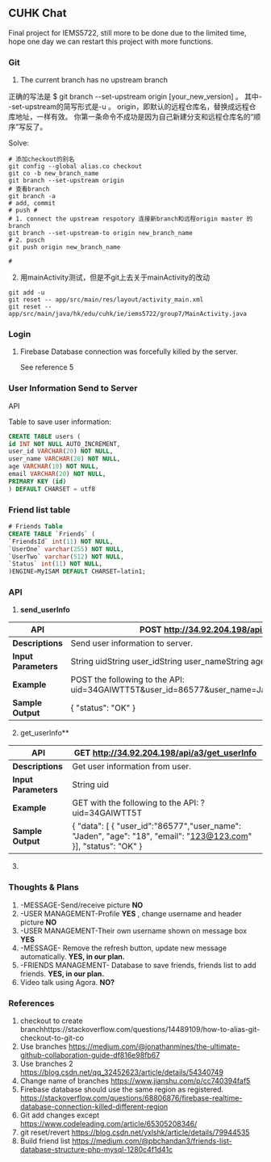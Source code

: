 ## CUHK Chat

Final project for IEMS5722, still more to be done due to the limited time, hope one day we can restart this project with more functions.

### Git

1. The current branch has no upstream branch

正确的写法是 $ git branch --set-upstream origin [your_new_version] 。 其中--set-upstream的简写形式是-u 。 origin，即默认的远程仓库名，替换成远程仓库地址，一样有效。 你第一条命令不成功是因为自己新建分支和远程仓库名的“顺序”写反了。

Solve:

```
# 添加checkout的别名
git config --global alias.co checkout
git co -b new_branch_name
git branch --set-upstream origin
# 查看branch
git branch -a
# add, commit
# push #
# 1. connect the upstream respotory 连接新branch和远程origin master 的 branch
git branch --set-upstream-to origin new_branch_name
# 2. pusch
git push origin new_branch_name

#
```

2. 用mainActivity测试，但是不git上去关于mainActivity的改动

```
git add -u
git reset -- app/src/main/res/layout/activity_main.xml
git reset -- app/src/main/java/hk/edu/cuhk/ie/iems5722/group7/MainActivity.java
```



### Login

1. Firebase Database connection was forcefully killed by the server.

   See reference 5



### User Information Send to Server

API

Table to save user information:

```sql
CREATE TABLE users (
id INT NOT NULL AUTO_INCREMENT,
user_id VARCHAR(20) NOT NULL,
user_name VARCHAR(20) NOT NULL,
age VARCHAR(10) NOT NULL,
email VARCHAR(20) NOT NULL,
PRIMARY KEY (id)
) DEFAULT CHARSET = utf8
```

### Friend list table

```sql
# Friends Table
CREATE TABLE `Friends` (
`FriendsId` int(11) NOT NULL,
`UserOne` varchar(255) NOT NULL,
`UserTwo` varchar(512) NOT NULL,
`Status` int(11) NOT NULL,
)ENGINE=MyISAM DEFAULT CHARSET=latin1;
```



### API

1. **send_userInfo**

| **API**              | **POST** http://34.92.204.198/api/a3/send_userInfo           |
| -------------------- | ------------------------------------------------------------ |
| **Descriptions**     | Send user information to server.                             |
| **Input Parameters** | String uidString user_idString user_nameString ageString email |
| **Example**          | POST the following to the API:  uid=34GAIWTT5T&user_id=86577&user_name=Jaden&age=18&email=123@123.com |
| **Sample Output**    | {        "status": "OK"     }                                |

2. get_userInfo**

| **API**              | **GET** http://34.92.204.198/api/a3/get_userInfo             |
| -------------------- | ------------------------------------------------------------ |
| **Descriptions**     | Get user information from user.                              |
| **Input Parameters** | String uid                                                   |
| **Example**          | GET with the following to the API:  ?uid=34GAIWTT5T          |
| **Sample Output**    | { "data": [ { "user_id":"86577","user_name": "Jaden", "age": "18", "email": "123@123.com" }], "status": "OK" } |

3. 

### Thoughts & Plans

1. -MESSAGE-Send/receive picture **NO**
2. -USER MANAGEMENT-Profile **YES** , change username and header picture **NO**
3. -USER MANAGEMENT-Their own username shown on message box **YES**
4. -MESSAGE- Remove the refresh button, update new message automatically. **YES, in our plan.**
5. -FRIENDS MANAGEMENT- Database to save friends, friends list to add friends. **YES, in our plan.**
6. Video talk using Agora. **NO?**

### References

1. checkout to create branchhttps://stackoverflow.com/questions/14489109/how-to-alias-git-checkout-to-git-co
2. Use branches https://medium.com/@jonathanmines/the-ultimate-github-collaboration-guide-df816e98fb67
3. Use branches 2 https://blog.csdn.net/qq_32452623/article/details/54340749
4. Change name of branches https://www.jianshu.com/p/cc740394faf5
5. Firebase database should use the same region as registered. https://stackoverflow.com/questions/68806876/firebase-realtime-database-connection-killed-different-region
6. Git add changes except https://www.codeleading.com/article/65305208346/
7. git reset/revert https://blog.csdn.net/yxlshk/article/details/79944535
8. Build friend list https://medium.com/@pbchandan3/friends-list-database-structure-php-mysql-1280c4f1d41c